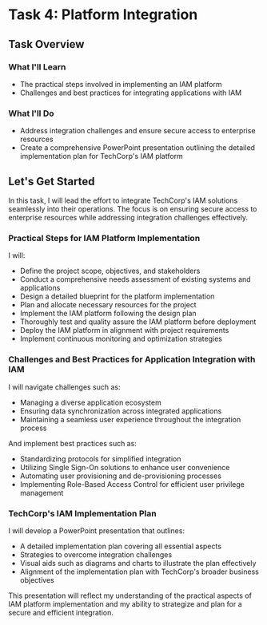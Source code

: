 # Task 4: Platform Integration

## Task Overview

### What I'll Learn
- The practical steps involved in implementing an IAM platform
- Challenges and best practices for integrating applications with IAM

### What I'll Do
- Address integration challenges and ensure secure access to enterprise resources
- Create a comprehensive PowerPoint presentation outlining the detailed implementation plan for TechCorp's IAM platform

## Let's Get Started

In this task, I will lead the effort to integrate TechCorp's IAM solutions seamlessly into their operations. The focus is on ensuring secure access to enterprise resources while addressing integration challenges effectively. 

### Practical Steps for IAM Platform Implementation

I will:
- Define the project scope, objectives, and stakeholders
- Conduct a comprehensive needs assessment of existing systems and applications
- Design a detailed blueprint for the platform implementation
- Plan and allocate necessary resources for the project
- Implement the IAM platform following the design plan
- Thoroughly test and quality assure the IAM platform before deployment
- Deploy the IAM platform in alignment with project requirements
- Implement continuous monitoring and optimization strategies

### Challenges and Best Practices for Application Integration with IAM

I will navigate challenges such as:
- Managing a diverse application ecosystem
- Ensuring data synchronization across integrated applications
- Maintaining a seamless user experience throughout the integration process

And implement best practices such as:
- Standardizing protocols for simplified integration
- Utilizing Single Sign-On solutions to enhance user convenience
- Automating user provisioning and de-provisioning processes
- Implementing Role-Based Access Control for efficient user privilege management

### TechCorp's IAM Implementation Plan

I will develop a PowerPoint presentation that outlines:
- A detailed implementation plan covering all essential aspects
- Strategies to overcome integration challenges
- Visual aids such as diagrams and charts to illustrate the plan effectively
- Alignment of the implementation plan with TechCorp's broader business objectives

This presentation will reflect my understanding of the practical aspects of IAM platform implementation and my ability to strategize and plan for a secure and efficient integration.
